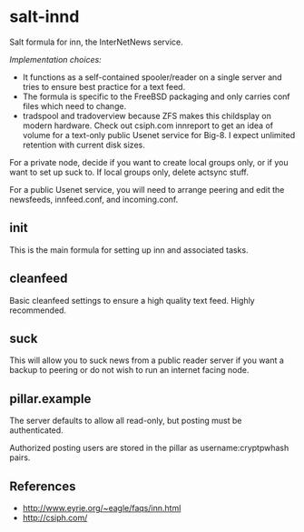 # salt-innd
Salt formula for inn, the InterNetNews service.

*Implementation choices:*

* It functions as a self-contained spooler/reader on a single server and tries
to ensure best practice for a text feed.
* The formula is specific to the FreeBSD packaging and only carries conf files
which need to change.
* tradspool and tradoverview because ZFS makes this childsplay on modern hardware.
Check out csiph.com innreport to get an idea of volume for a text-only public
Usenet service for Big-8.  I expect unlimited retention with current disk sizes.

For a private node, decide if you want to create local groups only, or if you
want to set up suck to.  If local  groups only, delete actsync stuff.

For a public Usenet service, you will need to arrange peering and edit the
newsfeeds, innfeed.conf, and incoming.conf.

## init

This is the main formula for setting up inn and associated tasks.

## cleanfeed

Basic cleanfeed settings to ensure a high quality text feed.  Highly
recommended.

## suck

This will allow you to suck news from a public reader server if you want a
backup to peering or do not wish to run an internet facing node.

## pillar.example

The server defaults to allow all read-only, but posting must be authenticated.

Authorized posting users are stored in the pillar as username:cryptpwhash pairs.

## References
* http://www.eyrie.org/~eagle/faqs/inn.html
* http://csiph.com/
